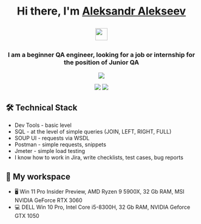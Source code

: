 <h1 align="center">Hi there, I'm <a href="https://myresume.ru/resume/4S9SZxfJArU/" target="_blank">Aleksandr Alekseev</a> 

<img src="https://github.com/blackcater/blackcater/raw/main/images/Hi.gif" height="32"/></h1>
<h3 align="center">I am a beginner QA engineer, looking for a job or internship for the position of Junior QA</h3>

<p align="center"><a href="https://www.linkedin.com/in/aleksandr-alekseev-456672245/" target="_blank"><img src="https://img.shields.io/badge/LinkedIn-0077B5?style=for-the-badge&logo=linkedin&logoColor=white" /></a></p>

<p align="center"><a href="https://t.me/alexandralex2022" target="_blank"><img src="https://img.shields.io/badge/Telegram-2CA5E0?style=for-the-badge&logo=telegram&logoColor=white" /></a>
<a href="https://wa.me/+79384074166" target="_blank"><img src="https://img.shields.io/badge/WhatsApp-25D366?style=for-the-badge&logo=whatsapp&logoColor=white" /></a></p>
  
  ## 🛠 Technical Stack
*   Dev Tools - basic level
*   SQL - at the level of simple queries (JOIN, LEFT, RIGHT, FULL)
*   SOUP UI - requests via WSDL
*   Postman - simple requests, snippets
*   Jmeter - simple load testing
*   I know how to work in Jira, write checklists, test cases, bug reports

 ## 🏢 My workspace
*  🖥 Win 11 Pro Insider Preview, AMD Ryzen 9 5900X, 32 Gb RAM, MSI NVIDIA GeForce RTX 3060
*  💻 DELL Win 10 Pro, Intel Core i5-8300H, 32 Gb RAM, NVIDIA Geforce GTX 1050


<!---
mymines2021/mymines2021 is a ✨ special ✨ repository because its `README.md` (this file) appears on your GitHub profile.
You can click the Preview link to take a look at your changes.
--->
